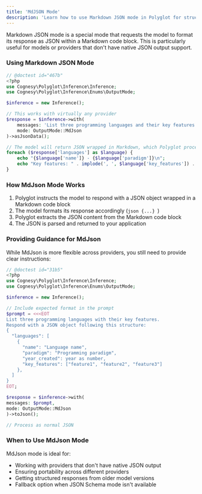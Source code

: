```yaml
---
title: 'MdJSON Mode'
description: 'Learn how to use Markdown JSON mode in Polyglot for structured LLM responses.'
---
```


Markdown JSON mode is a special mode that requests the model to format its response as JSON within a Markdown code block. This is particularly useful for models or providers that don't have native JSON output support.

### Using Markdown JSON Mode

```php
// @doctest id="467b"
<?php
use Cognesy\Polyglot\Inference\Inference;
use Cognesy\Polyglot\Inference\Enums\OutputMode;

$inference = new Inference();

// This works with virtually any provider
$response = $inference->with(
    messages: 'List three programming languages and their key features.',
    mode: OutputMode::MdJson
)->asJsonData();

// The model will return JSON wrapped in Markdown, which Polyglot processes for you
foreach ($response['languages'] as $language) {
    echo "{$language['name']} - {$language['paradigm']}\n";
    echo "Key features: " . implode(', ', $language['key_features']) . "\n\n";
}
```

### How MdJson Mode Works

1. Polyglot instructs the model to respond with a JSON object wrapped in a Markdown code block
2. The model formats its response accordingly (```json {...} ```)
3. Polyglot extracts the JSON content from the Markdown code block
4. The JSON is parsed and returned to your application

### Providing Guidance for MdJson

While MdJson is more flexible across providers, you still need to provide clear instructions:

```php
// @doctest id="31b5"
<?php
use Cognesy\Polyglot\Inference\Inference;
use Cognesy\Polyglot\Inference\Enums\OutputMode;

$inference = new Inference();

// Include expected format in the prompt
$prompt = <<<EOT
List three programming languages with their key features.
Respond with a JSON object following this structure:
{
  "languages": [
    {
      "name": "Language name",
      "paradigm": "Programming paradigm",
      "year_created": year as number,
      "key_features": ["feature1", "feature2", "feature3"]
    },
  ]
}
EOT;

$response = $inference->with(
messages: $prompt,
mode: OutputMode::MdJson
)->toJson();

// Process as normal JSON
```

### When to Use MdJson Mode

MdJson mode is ideal for:
- Working with providers that don't have native JSON output
- Ensuring portability across different providers
- Getting structured responses from older model versions
- Fallback option when JSON Schema mode isn't available
